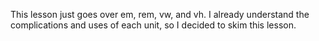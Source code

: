This lesson just goes over em, rem, vw, and vh. I already understand the complications and uses of each unit, so I decided to skim this lesson.